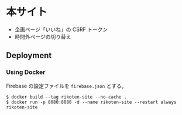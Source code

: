 # 本サイト

- 企画ページ「いいね」の CSRF トークン
- 時間外ページの切り替え

## Deployment

### Using Docker

Firebase の設定ファイルを `firebase.json` とする。

```
$ docker build --tag rikoten-site --no-cache .
$ docker run -p 8080:8080 -d --name rikoten-site --restart always rikoten-site
```
